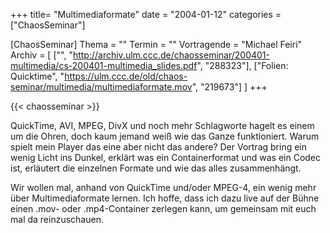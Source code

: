 +++
title= "Multimediaformate"
date = "2004-01-12"
categories = ["ChaosSeminar"]

[ChaosSeminar]
Thema = ""
Termin = ""
Vortragende = "Michael Feiri"
Archiv = [
	["", "http://archiv.ulm.ccc.de/chaosseminar/200401-multimedia/cs-200401-multimedia_slides.pdf", "288323"],
    ["Folien: Quicktime", "https://ulm.ccc.de/old/chaos-seminar/multimedia/multimediaformate.mov", "219673"]
	]
+++

{{< chaosseminar >}}

QuickTime, AVI, MPEG, DivX und noch mehr Schlagworte hagelt es einem um die Ohren, doch kaum jemand weiß wie das Ganze funktioniert. Warum spielt mein Player das eine aber nicht das andere? Der Vortrag bring ein wenig Licht ins Dunkel, erklärt was ein Containerformat und was ein Codec ist, erläutert die einzelnen Formate und wie das alles zusammenhängt.

Wir wollen mal, anhand von QuickTime und/oder MPEG-4, ein wenig mehr über Multimediaformate lernen. Ich hoffe, dass ich dazu live auf der Bühne einen .mov- oder .mp4-Container zerlegen kann, um gemeinsam mit euch mal da reinzuschauen.
